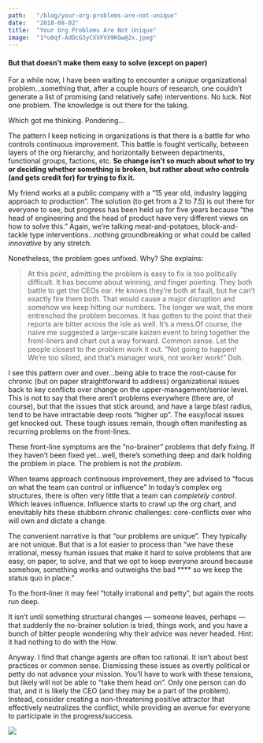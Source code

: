 ```yaml
---
path:	"/blog/your-org-problems-are-not-unique"
date:	"2018-08-02"
title:	"Your Org Problems Are Not Unique"
image:	"1*u0qf-AdDcG3yCXVFVX9KGw@2x.jpeg"
---
```


#### But that doesn’t make them easy to solve (except on paper)

For a while now, I have been waiting to encounter a *unique* organizational problem…something that, after a couple hours of research, one couldn’t generate a list of promising (and relatively safe) interventions. No luck. Not one problem. The knowledge is out there for the taking.

Which got me thinking. Pondering…

The pattern I keep noticing in organizations is that there is a battle for who controls continuous improvement. This battle is fought vertically, between layers of the org hierarchy, and horizontally between departments, functional groups, factions, etc. **So change isn’t so much about *what* to try or deciding whether something is broken, but rather about *who* controls (and gets credit for) for trying to fix it.**

My friend works at a public company with a “15 year old, industry lagging approach to production”. The solution (to get from a 2 to 7.5) is out there for everyone to see, but progress has been held up for five years because “the head of engineering and the head of product have very different views on how to solve this.” Again, we’re talking meat-and-potatoes, block-and-tackle type interventions…nothing groundbreaking or what could be called *innovative* by any stretch.

Nonetheless, the problem goes unfixed. Why? She explains:


> At this point, admitting the problem is easy to fix is too politically difficult. It has become about winning, and finger pointing. They both battle to get the CEOs ear. He knows they’re both at fault, but he can’t exactly fire them both. That would cause a major disruption and somehow we keep hitting our numbers. The longer we wait, the more entrenched the problem becomes. It has gotten to the point that their reports are bitter across the isle as well. It’s a mess.Of course, the naive me suggested a large-scale kaizen event to bring together the front-liners and chart out a way forward. Common sense. Let the people closest to the problem work it out. “Not going to happen! We’re too siloed, and that’s manager work, not worker work!” Doh.

I see this pattern over and over…being able to trace the root-cause for chronic (but on paper straightforward to address) organizational issues back to key conflicts over change on the upper-management/senior level. This is not to say that there aren’t problems everywhere (there are, of course), but that the issues that stick around, and have a large blast radius, tend to be have intractable deep roots “higher up”. The easy/local issues get knocked out. These tough issues remain, though often manifesting as recurring problems on the front-lines.

These front-line symptoms are the “no-brainer” problems that defy fixing. If they haven’t been fixed yet…well, there’s something deep and dark holding the problem in place. The problem is not *the problem*.

When teams approach continuous improvement, they are advised to “focus on what the team can control or influence” In today’s complex org structures, there is often very little that a team can *completely control*. Which leaves influence. Influence starts to crawl up the org chart, and enevitably hits these stubborn chronic challenges: core-conflicts over who will own and dictate a change.

The convenient narrative is that “our problems are unique”. They typically are not unique. But that is a lot easier to process than “we have these irrational, messy human issues that make it hard to solve problems that are easy, on paper, to solve, and that we opt to keep everyone around because somehow, something works and outweighs the bad **** so we keep the status quo in place.”

To the front-liner it may feel “totally irrational and petty”, but again the roots run deep.

It isn’t until something structural changes — someone leaves, perhaps — that suddenly the no-brainer solution is tried, things work, and you have a bunch of bitter people wondering why their advice was never headed. Hint: it had nothing to do with the How.

Anyway. I find that change agents are often too rational. It isn’t about best practices or common sense. Dismissing these issues as overtly political or petty do not advance your mission. You’ll have to work with these tensions, but likely will not be able to “take them head on”. Only one person can do that, and it is likely the CEO (and they may be a part of the problem). Instead, consider creating a non-threatening positive attractor that effectively neutralizes the conflict, while providing an avenue for everyone to participate in the progress/success.

![](/images/1*u0qf-AdDcG3yCXVFVX9KGw@2x.jpeg)